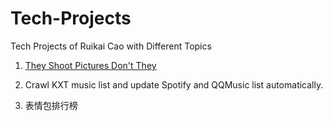 # Tech-Projects
Tech Projects of Ruikai Cao with Different Topics

1. [They Shoot Pictures Don't They](https://github.com/RuikaiCao/Data-Science-Projects/blob/master/Film-TSPDT/TSPDT.ipynb)

2. Crawl KXT music list and update Spotify and QQMusic list automatically.

3. 表情包排行榜
